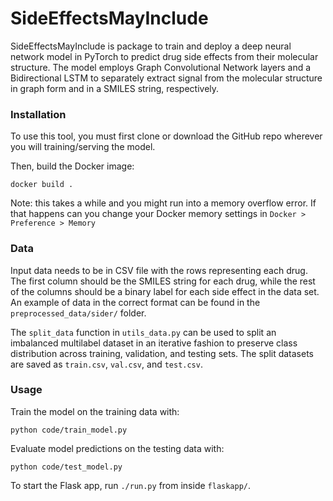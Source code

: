 # SideEffectsMayInclude

SideEffectsMayInclude is package to train and deploy a deep neural network model in PyTorch to predict drug side effects from their molecular structure. The model employs Graph Convolutional Network layers and a Bidirectional LSTM to separately extract signal from the molecular structure in graph form and in a SMILES string, respectively.

### Installation

To use this tool, you must first clone or download the GitHub repo wherever you will training/serving the model.

Then, build the Docker image:

`docker build .`

Note: this takes a while and you might run into a memory overflow error. If that happens can you change your Docker memory settings in `Docker > Preference > Memory`

### Data

Input data needs to be in CSV file with the rows representing each drug. The first column should be the SMILES string for each drug, while the rest of the columns should be a binary label for each side effect in the data set. An example of data in the correct format can be found in the `preprocessed_data/sider/` folder.

The `split_data` function in `utils_data.py` can be used to split an imbalanced multilabel dataset in an iterative fashion to preserve class distribution across training, validation, and testing sets. The split datasets are saved as `train.csv`, `val.csv`, and `test.csv`.

### Usage

Train the model on the training data with:

`python code/train_model.py`

Evaluate model predictions on the testing data with:

`python code/test_model.py`

To start the Flask app, run `./run.py` from inside `flaskapp/`.
